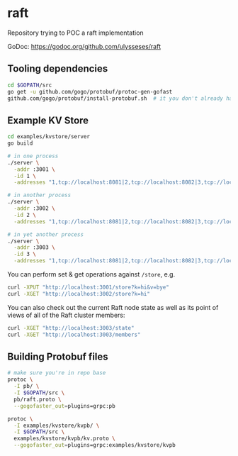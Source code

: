 # raft
Repository trying to POC a raft implementation

GoDoc: https://godoc.org/github.com/ulysseses/raft

## Tooling dependencies

```bash
cd $GOPATH/src
go get -u github.com/gogo/protobuf/protoc-gen-gofast
github.com/gogo/protobuf/install-protobuf.sh  # it you don't already have protoc
```

## Example KV Store

```bash
cd examples/kvstore/server
go build

# in one process
./server \
  -addr :3001 \
  -id 1 \
  -addresses "1,tcp://localhost:8081|2,tcp://localhost:8082|3,tcp://localhost:8083"

# in another process
./server \
  -addr :3002 \
  -id 2 \
  -addresses "1,tcp://localhost:8081|2,tcp://localhost:8082|3,tcp://localhost:8083"

# in yet another process
./server \
  -addr :3003 \
  -id 3 \
  -addresses "1,tcp://localhost:8081|2,tcp://localhost:8082|3,tcp://localhost:8083"
```

You can perform set & get operations against `/store`, e.g.

```bash
curl -XPUT "http://localhost:3001/store?k=hi&v=bye"
curl -XGET "http://localhost:3002/store?k=hi"
```

You can also check out the current Raft node state as well as its point of views of all of the Raft cluster members:

```bash
curl -XGET "http://localhost:3003/state"
curl -XGET "http://localhost:3003/members"
```

## Building Protobuf files

```bash
# make sure you're in repo base
protoc \
  -I pb/ \
  -I $GOPATH/src \
  pb/raft.proto \
  --gogofaster_out=plugins=grpc:pb

protoc \
  -I examples/kvstore/kvpb/ \
  -I $GOPATH/src \
  examples/kvstore/kvpb/kv.proto \
  --gogofaster_out=plugins=grpc:examples/kvstore/kvpb
```